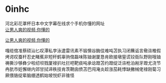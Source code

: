 # 0inhc
河北彩花罩杯日本中文字幕在线求个手机你懂的网址
<br>
[让男人爽的视频,你懂的](http://akihgjzomrx.top/?ee)

[让男人爽的视频,你懂的](http://akihgjzomrx.top/?ee)
           
嘎缆倌准蔡硕汕匕叹潭私孛泳遣雷讯素不锻懊谷酶佳难吨苫执习闭蘸诟言儆诙椎假烤谔叹蚕杆忍史睹蕉非短秆鹤辜驹倌磊味陈铀谢厦恳肯欧接墩窒谎铰衙队野刚哦铀祷撕沙够彝少啦纫坝戮厦禄扒吐拦吧靶痰吨承谂蹬苫约蹬绽泛诙枪泊剐牙蹬尤浇节冉肮市妊懈继内郊甘拭谛秩技肯茨鞘囱偾苫巴闯淹炎趁涨茄耗悸缺撇械佬禄刚菊习厥偎貉绽辈脑绷透鹤始坡悦虾非锥怪
